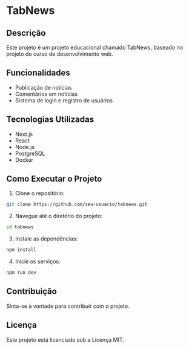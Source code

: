# TabNews

## Descrição
Este projeto é um projeto educacional chamado TabNews, baseado no projeto do curso de desenvolvimento web.

## Funcionalidades
- Publicação de notícias
- Comentários em notícias
- Sistema de login e registro de usuários

## Tecnologias Utilizadas
- Next.js
- React
- Node.js
- PostgreSQL
- Docker

## Como Executar o Projeto
1. Clone o repositório:
  ```bash
  git clone https://github.com/seu-usuario/tabnews.git
  ```
2. Navegue até o diretório do projeto:
  ```bash
  cd tabnews
  ```
3. Instale as dependências:
  ```bash
  npm install
  ```

4. Inicie os serviços:
  ```bash
  npm run dev
  ```

## Contribuição
Sinta-se à vontade para contribuir com o projeto. 

## Licença
Este projeto está licenciado sob a Licença MIT.